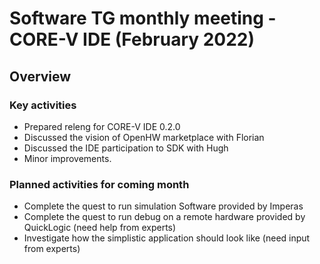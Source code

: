 # Software TG monthly meeting - CORE-V IDE (February 2022)

## Overview

### Key activities

* Prepared releng for CORE-V IDE 0.2.0
* Discussed the vision of OpenHW marketplace with Florian
* Discussed the IDE participation to SDK with Hugh
* Minor improvements.

### Planned activities for coming month

* Complete the quest to run simulation Software provided by Imperas
* Complete the quest to run debug on a remote hardware provided by QuickLogic (need help from experts)
* Investigate how the simplistic application should look like (need input from experts)
